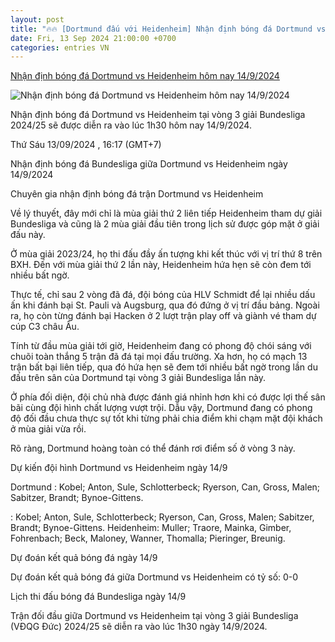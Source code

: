 ```yaml
---
layout: post
title: "🔥🔥 [Dortmund đấu với Heidenheim] Nhận định bóng đá Dortmund vs Heidenheim hôm nay 14/9/2024"
date: Fri, 13 Sep 2024 21:00:00 +0700
categories: entries VN
---
```

[Nhận định bóng đá Dortmund vs Heidenheim hôm nay 14/9/2024](https://nongnghiep.vn/nhan-dinh-dortmund-vs-heidenheim-giai-bundesliga-luc-1h30-ngay-14-9-2024-d399848.html)

![Nhận định bóng đá Dortmund vs Heidenheim hôm nay 14/9/2024](https://t.ex-cdn.com/nongnghiep.vn/560w/files/content/2024/09/13/nhan-dinh-bong-da-dortmund-vs-heidenheim-14-9-144808_44-161717.jpg)

Nhận định bóng đá Dortmund vs Heidenheim tại vòng 3 giải Bundesliga 2024/25 sẽ được diễn ra vào lúc 1h30 hôm nay 14/9/2024.

Thứ Sáu 13/09/2024 , 16:17 (GMT+7)

Nhận định bóng đá Bundesliga giữa Dortmund vs Heidenheim ngày 14/9/2024

Chuyên gia nhận định bóng đá trận Dortmund vs Heidenheim

Về lý thuyết, đây mới chỉ là mùa giải thứ 2 liên tiếp Heidenheim tham dự giải Bundesliga và cũng là 2 mùa giải đầu tiên trong lịch sử được góp mặt ở giải đấu này.

Ở mùa giải 2023/24, họ thi đấu đầy ấn tượng khi kết thúc với vị trí thứ 8 trên BXH. Đến với mùa giải thứ 2 lần này, Heidenheim hứa hẹn sẽ còn đem tới nhiều bất ngờ.

Thực tế, chỉ sau 2 vòng đã đá, đội bóng của HLV Schmidt để lại nhiều dấu ấn khi đánh bại St. Pauli và Augsburg, qua đó đứng ở vị trí đầu bảng. Ngoài ra, họ còn từng đánh bại Hacken ở 2 lượt trận play off và giành vé tham dự cúp C3 châu Âu.

Tính từ đầu mùa giải tới giờ, Heidenheim đang có phong độ chói sáng với chuõi toàn thắng 5 trận đã đá tại mọi đấu trường. Xa hơn, họ có mạch 13 trận bất bại liên tiếp, qua đó hứa hẹn sẽ đem tới nhiều bất ngờ trong lần du đấu trên sân của Dortmund tại vòng 3 giải Bundesliga lần này.

Ở phía đối diện, đội chủ nhà được đánh giá nhỉnh hơn khi có được lợi thế sân bãi cùng đội hình chất lượng vượt trội. Dẫu vậy, Dortmund đang có phong độ đối đầu chưa thực sự tốt khi từng phải chia điểm khi chạm mặt đội khách ở mùa giải vừa rồi.

Rõ ràng, Dortmund hoàng toàn có thể đánh rơi điểm số ở vòng 3 này.

Dự kiến đội hình Dortmund vs Heidenheim ngày 14/9

Dortmund : Kobel; Anton, Sule, Schlotterbeck; Ryerson, Can, Gross, Malen; Sabitzer, Brandt; Bynoe-Gittens.

: Kobel; Anton, Sule, Schlotterbeck; Ryerson, Can, Gross, Malen; Sabitzer, Brandt; Bynoe-Gittens. Heidenheim: Muller; Traore, Mainka, Gimber, Fohrenbach; Beck, Maloney, Wanner, Thomalla; Pieringer, Breunig.

Dự đoán kết quả bóng đá ngày 14/9

Dự đoán kết quả bóng đá giữa Dortmund vs Heidenheim có tỷ số: 0-0

Lịch thi đấu bóng đá Bundesliga ngày 14/9

Trận đối đầu giữa Dortmund vs Heidenheim tại vòng 3 giải Bundesliga (VĐQG Đức) 2024/25 sẽ diễn ra vào lúc 1h30 ngày 14/9/2024.

